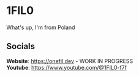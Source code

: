 # 1FIL0
What's up, I'm from Poland

## Socials
**Website**: https://onefil.dev - WORK IN PROGRESS  
**Youtube**: https://www.youtube.com/@1FIL0-f7f
